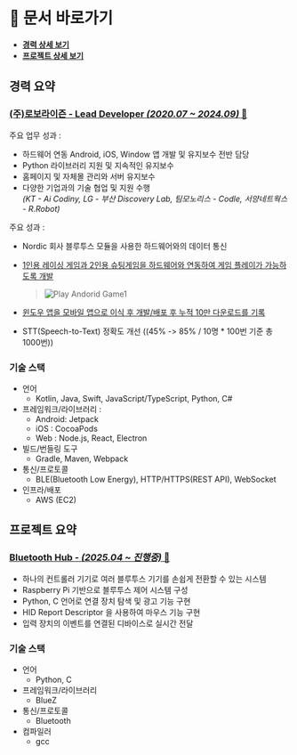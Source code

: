 # 📂 문서 바로가기
  - [**경력 상세 보기**](/experience/roborisen/roborisen.md)
  - [**프로젝트 상세 보기**]([/project/bluetooth_hub.md](https://github.com/devwooms/Raspberry-Pi_BLE-HUB))


## 경력 요약
### [ (주)로보라이즌 - Lead Developer *(2020.07 ~ 2024.09)* 📄](/experience/roborisen/roborisen.md)

주요 업무 성과 :
  - 하드웨어 연동 Android, iOS, Window 앱 개발 및 유지보수 전반 담당
  - Python 라이브러리 지원 및 지속적인 유지보수
  - 홈페이지 및 자체몰 관리와 서버 유지보수
  - 다양한 기업과의 기술 협업 및 지원 수행  
      *(KT - Ai Codiny, LG - 부산 Discovery Lab, 팀모노리스 - Codle, 서양네트웍스 - R.Robot)*

주요 성과 :
  - Nordic 회사 블루투스 모듈을 사용한 하드웨어와의 데이터 통신
  - [1인용 레이싱 게임과 2인용 슈팅게임을 하드웨어와 연동하여 게임 플레이가 가능하도록 개발](/experience/roborisen/roborisen.md#1-pingpong-play-android)
  
       > ![Play Andorid Game1](assets/experience/roborisen/Pingpong-Play_Android/game1.gif)
  - [윈도우 앱을 모바일 앱으로 이식 후 개발/배포 후 누적 10만 다운로드를 기록](/experience/roborisen/roborisen.md#2-pingpong-scratch-android)
  - STT(Speech-to-Text) 정확도 개선 ((45% -> 85% / 10명 * 100번 기준 총 1000번))

### 기술 스택
  - 언어
    - Kotlin, Java, Swift, JavaScript/TypeScript, Python, C#
  - 프레임워크/라이브러리 : 
    - Android: Jetpack
    - iOS : CocoaPods
    - Web : Node.js, React, Electron
  - 빌드/번들링 도구
    - Gradle, Maven, Webpack
  - 통신/프로토콜
    - BLE(Bluetooth Low Energy), HTTP/HTTPS(REST API), WebSocket
  - 인프라/배포
    - AWS (EC2)



## 프로젝트 요약
### [ Bluetooth Hub - *(2025.04 ~ 진행중)* 📄](https://github.com/devwooms/Raspberry-Pi_BLE-HUB)

  - 하나의 컨트롤러 기기로 여러 블루투스 기기를 손쉽게 전환할 수 있는 시스템
  - Raspberry Pi 기반으로 블루투스 제어 시스템 구성
  - Python, C 언어로 연결 장치 탐색 및 광고 기능 구현
  - HID Report Descriptor 을 사용하여 마우스 기능 구현
  - 입력 장치의 이벤트를 연결된 디바이스로 실시간 전달

### 기술 스택
  - 언어
    - Python, C
  - 프레임워크/라이브러리
    - BlueZ
  - 통신/프로토콜
    - Bluetooth
  - 컴파일러
    - gcc

